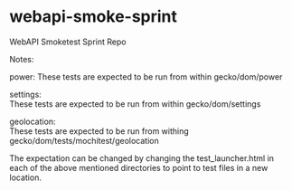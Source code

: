 webapi-smoke-sprint
===================

WebAPI Smoketest Sprint Repo


Notes: 

power:
These tests are expected to be run from within gecko/dom/power  

settings:  
These tests are expected to be run from within gecko/dom/settings  

geolocation:  
These tests are expected to be run from withing gecko/dom/tests/mochitest/geolocation  
  
The expectation can be changed by changing the test_launcher.html in each of the above mentioned directories to point to test files in a new location. 

